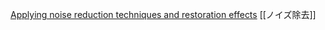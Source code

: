 
[Applying noise reduction techniques and restoration effects](https://helpx.adobe.com/audition/using/noise-reduction-restoration-effects.html)
[[ノイズ除去]]

